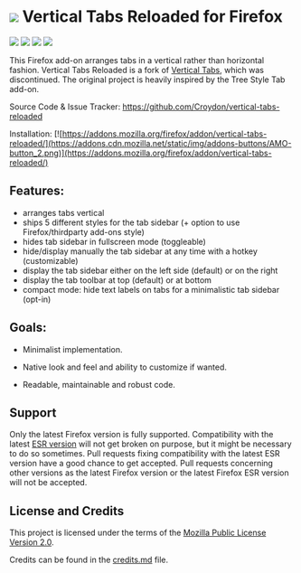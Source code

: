 # ![](https://github.com/Croydon/vertical-tabs-reloaded/blob/master/data/icon.png) Vertical Tabs Reloaded for Firefox

![](https://img.shields.io/amo/v/vertical-tabs-reloaded.svg?style=flat-square) ![](https://img.shields.io/amo/d/vertical-tabs-reloaded.svg) ![](https://img.shields.io/amo/users/vertical-tabs-reloaded.svg) ![](https://img.shields.io/amo/rating/vertical-tabs-reloaded.svg)


This Firefox add-on arranges tabs in a vertical rather than horizontal
fashion. Vertical Tabs Reloaded is a fork of [Vertical Tabs](https://addons.mozilla.org/firefox/addon/vertical-tabs/), which was discontinued. The original project is heavily inspired by the Tree Style Tab add-on.

Source Code & Issue Tracker: https://github.com/Croydon/vertical-tabs-reloaded

Installation: [![https://addons.mozilla.org/firefox/addon/vertical-tabs-reloaded/](https://addons.cdn.mozilla.net/static/img/addons-buttons/AMO-button_2.png)](https://addons.mozilla.org/firefox/addon/vertical-tabs-reloaded/)


## Features:

 * arranges tabs vertical
 * ships 5 different styles for the tab sidebar (+ option to use Firefox/thirdparty add-ons style)
 * hides tab sidebar in fullscreen mode (toggleable)
 * hide/display manually the tab sidebar at any time with a hotkey (customizable)
 * display the tab sidebar either on the left side (default) or on the right
 * display the tab toolbar at top (default) or at bottom
 * compact mode: hide text labels on tabs for a minimalistic tab sidebar (opt-in)
 
 
## Goals:

 * Minimalist implementation.

 * Native look and feel and ability to customize if wanted.

 * Readable, maintainable and robust code.

 
## Support

Only the latest Firefox version is fully supported. Compatibility with the latest [ESR version](https://www.mozilla.org/en-US/firefox/organizations/faq/) will not get broken on purpose, but it might be necessary to do so sometimes. Pull requests fixing compatibility with the latest ESR version have a good chance to get accepted. Pull requests concerning other versions as the latest Firefox version or the latest Firefox ESR version will not be accepted.


## License and Credits

This project is licensed under the terms of the [Mozilla Public License Version 2.0](LICENSE.md).

Credits can be found in the [credits.md](credits.md) file.
